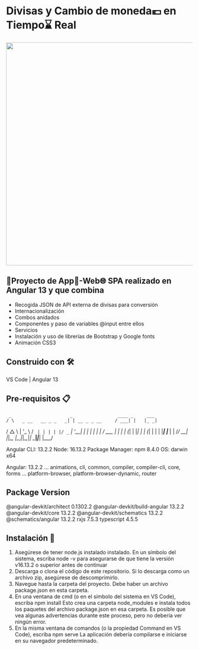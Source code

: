 <h1>Divisas y Cambio de moneda💶 en Tiempo⌛ Real </h1>

<img src="" width="600">

<h2>📍Proyecto de App📱-Web🌐 SPA realizado en Angular 13 y que combina</h2>
<ul>
    <li>Recogida JSON de API externa de divisas para conversión</li>
    <li>Internacionalización</li>
    <li>Combos anidados</li>
    <li>Componentes y paso de variables @input entre ellos</li>
    <li>Servicios</li>
    <li>Instalación y uso de librerías de Bootstrap y Google fonts</li>
    <li>Animación CSS3</li>
  
</ul>

<h2>Construido con 🛠️</h2>
<p>VS Code | Angular 13</p>

<h2>Pre-requisitos 📋</h2>


     _                      _                 ____ _     ___
    / \   _ __   __ _ _   _| | __ _ _ __     / ___| |   |_ _|
   / △ \ | '_ \ / _` | | | | |/ _` | '__|   | |   | |    | |
  / ___ \| | | | (_| | |_| | | (_| | |      | |___| |___ | |
 /_/   \_\_| |_|\__, |\__,_|_|\__,_|_|       \____|_____|___|
                |___/
    

Angular CLI: 13.2.2
Node: 16.13.2
Package Manager: npm 8.4.0
OS: darwin x64

Angular: 13.2.2
... animations, cli, common, compiler, compiler-cli, core, forms
... platform-browser, platform-browser-dynamic, router

Package                         Version
---------------------------------------------------------
@angular-devkit/architect       0.1302.2
@angular-devkit/build-angular   13.2.2
@angular-devkit/core            13.2.2
@angular-devkit/schematics      13.2.2
@schematics/angular             13.2.2
rxjs                            7.5.3
typescript                      4.5.5


<h2>Instalación 🔧</h2>
<ol>
     
<li>Asegúrese de tener node.js instalado instalado.
En un símbolo del sistema, escriba 
    node -v 
para asegurarse de que tiene la versión v16.13.2 o superior antes de continuar</li>
<li>Descarga o clona el código de este repositorio. 
Si lo descarga como un archivo zip, asegúrese de descomprimirlo.</li>

<li>Navegue hasta la carpeta del proyecto.
Debe haber un archivo package.json en esta carpeta.</li>

<li>En una ventana de cmd (o en el símbolo del sistema en VS Code), escriba
    npm install
Esto crea una carpeta node_modules e instala todos los paquetes del archivo package.json en esa carpeta. Es posible que vea algunas advertencias durante este proceso, pero no debería ver ningún error.

<li>En la misma ventana de comandos (o la propiedad Command en VS Code), escriba
    npm serve
La aplicación debería compilarse e iniciarse en su navegador predeterminado.</li>


   
</ol>